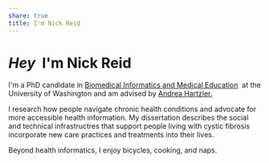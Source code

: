 ```yaml
---
share: true
title: I'm Nick Reid
---
```

# _Hey_  I'm Nick Reid

I'm a PhD candidate in [Biomedical Informatics and Medical Education](http://bime.uw.edu/)  at the University of Washington and am advised by [Andrea Hartzler.](https://bime.uw.edu/faculty/andrea-hartzler/) 

I research how people navigate chronic health conditions and advocate for more accessible health information. My dissertation describes the social and technical infrastructres that support people living with cystic fibrosis incorporate new care practices and treatments into their lives.

Beyond health informatics, I enjoy bicycles, cooking, and naps.